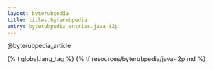 ```yaml
---
layout: byterubpedia
title: titles.byterubpedia
entry: byterubpedia.entries.java-i2p
---
```


@byterubpedia_article

{% t global.lang_tag %}
{% tf resources/byterubpedia/java-i2p.md %}
